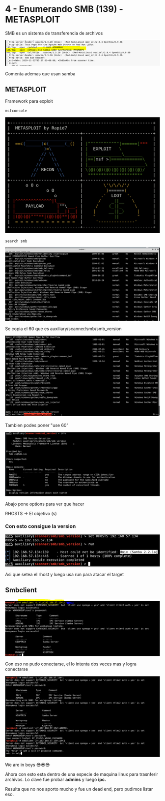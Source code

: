# 4 - Enumerando SMB \(139\) - METASPLOIT

SMB es un sistema de transferencia de archivos

![](../../../.gitbook/assets/imagen%20%28206%29%20%281%29.png)

Comenta ademas que usan samba

## METASPLOIT

Framework para exploit

```text
msfconsole
```

![](../../../.gitbook/assets/imagen%20%28203%29.png)

```text
search smb
```

![Salen muchisimos modulos](../../../.gitbook/assets/imagen%20%28197%29.png)

Se copia el 60 que es auxiliary/scanner/smb/smb\_version

![](../../../.gitbook/assets/imagen%20%28205%29.png)

Tambien podes poner "use 60"

![](../../../.gitbook/assets/imagen%20%28200%29.png)

Abajo pone options para ver que hacer

RHOSTS -&gt; El objetivo \(s\) 

### Con esto consigue la version

![](../../../.gitbook/assets/imagen%20%28208%29.png)

Asi que setea el rhost y luego usa run para atacar el target

## Smbclient

![](../../../.gitbook/assets/imagen%20%28199%29.png)

Con eso no pudo conectarse, el lo intenta dos veces mas y logra conectarse

![](../../../.gitbook/assets/imagen%20%28210%29.png)

We are in boys 😎😎😎

Ahora con esto esta dentro de una especie de maquina linux para trasnferir archivos. Lo clave fue probar **admins** y luego **ipc.**

Resulta que no nos aporto mucho y fue un dead end, pero pudimos listar eso.











